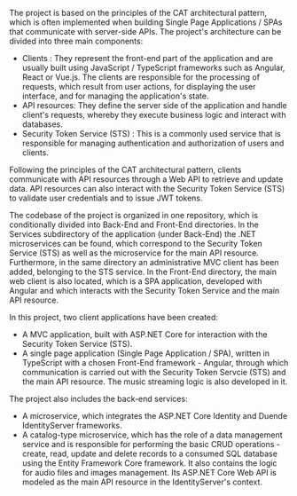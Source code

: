 The project is based on the principles of the CAT architectural pattern, which is often implemented when building Single Page Applications / SPAs that communicate with server-side APIs. The project's architecture can be divided into three main components:

 - Clients : They represent the front-end part of the application and are usually built using JavaScript / TypeScript frameworks such as Angular, React or Vue.js. The clients are responsible for the processing of requests, which result from user actions, for displaying the user interface, and for managing the application's state.
 - API resources: They define the server side of the application and handle client's requests, whereby they execute business logic and interact with databases.
 - Security Token Service (STS) : This is a commonly used service that is responsible for managing authentication and authorization of users and clients.

Following the principles of the CAT architectural pattern, clients communicate with API resources through a Web API to retrieve and update data. API resources can also interact with the Security Token Service (STS) to validate user credentials and to issue JWT tokens.

The codebase of the project is organized in one repository, which is conditionally divided into Back-End and Front-End directories. In the Services subdirectory of the application (under Back-End) the .NET microservices can be found, which correspond to the Security Token Service (STS) as well as the microservice for the main API resource. Furthermore, in the same directory an administrative MVC client has been added, belonging to the STS service. In the Front-End directory, the main web client is also located, which is a SPA application, developed with Angular and which interacts with the Security Token Service and the main API resource.

In this project, two client applications have been created:
- A MVC application, built with ASP.NET Core for interaction with the Security Token Service (STS).
- A single page application (Single Page Application / SPA), written in TypeScript with a chosen Front-End framework - Angular, through which communication is carried out with the Security Token Servcie (STS) and the main API resource. The music streaming logic is also developed in it.

The project also includes the back-end services:
- A microservice, which integrates the ASP.NET Core Identity and Duende IdentityServer frameworks.
- A catalog-type microservice, which has the role of a data management service and is responsible for performing the basic CRUD operations - create, read, update and delete records to a consumed SQL database using the Entity Framework Core framework. It also contains the logic for audio files and images management. Its ASP.NET Core Web API is modeled as the main API resource in the IdentityServer's context.

